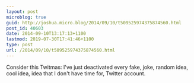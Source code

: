 ```yaml
---
layout: post
microblog: true
guid: http://joshua.micro.blog/2014/09/10/t509525974375874560.html
post_id: 40603
date: 2014-09-10T13:17:13+1100
lastmod: 2019-07-30T17:41:46+1100
type: post
url: /2014/09/10/t509525974375874560.html
---
```

Consider this Twitmas: I've just deactivated every fake, joke, random idea, cool idea, idea that I don't have time for, Twitter account.
